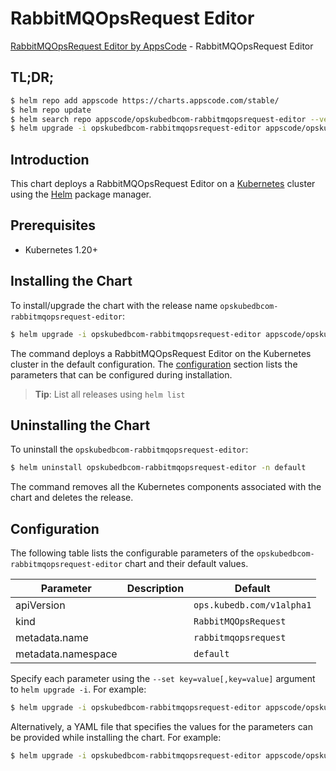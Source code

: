 # RabbitMQOpsRequest Editor

[RabbitMQOpsRequest Editor by AppsCode](https://appscode.com) - RabbitMQOpsRequest Editor

## TL;DR;

```bash
$ helm repo add appscode https://charts.appscode.com/stable/
$ helm repo update
$ helm search repo appscode/opskubedbcom-rabbitmqopsrequest-editor --version=v0.27.0
$ helm upgrade -i opskubedbcom-rabbitmqopsrequest-editor appscode/opskubedbcom-rabbitmqopsrequest-editor -n default --create-namespace --version=v0.27.0
```

## Introduction

This chart deploys a RabbitMQOpsRequest Editor on a [Kubernetes](http://kubernetes.io) cluster using the [Helm](https://helm.sh) package manager.

## Prerequisites

- Kubernetes 1.20+

## Installing the Chart

To install/upgrade the chart with the release name `opskubedbcom-rabbitmqopsrequest-editor`:

```bash
$ helm upgrade -i opskubedbcom-rabbitmqopsrequest-editor appscode/opskubedbcom-rabbitmqopsrequest-editor -n default --create-namespace --version=v0.27.0
```

The command deploys a RabbitMQOpsRequest Editor on the Kubernetes cluster in the default configuration. The [configuration](#configuration) section lists the parameters that can be configured during installation.

> **Tip**: List all releases using `helm list`

## Uninstalling the Chart

To uninstall the `opskubedbcom-rabbitmqopsrequest-editor`:

```bash
$ helm uninstall opskubedbcom-rabbitmqopsrequest-editor -n default
```

The command removes all the Kubernetes components associated with the chart and deletes the release.

## Configuration

The following table lists the configurable parameters of the `opskubedbcom-rabbitmqopsrequest-editor` chart and their default values.

|     Parameter      | Description |               Default                |
|--------------------|-------------|--------------------------------------|
| apiVersion         |             | <code>ops.kubedb.com/v1alpha1</code> |
| kind               |             | <code>RabbitMQOpsRequest</code>      |
| metadata.name      |             | <code>rabbitmqopsrequest</code>      |
| metadata.namespace |             | <code>default</code>                 |


Specify each parameter using the `--set key=value[,key=value]` argument to `helm upgrade -i`. For example:

```bash
$ helm upgrade -i opskubedbcom-rabbitmqopsrequest-editor appscode/opskubedbcom-rabbitmqopsrequest-editor -n default --create-namespace --version=v0.27.0 --set apiVersion=ops.kubedb.com/v1alpha1
```

Alternatively, a YAML file that specifies the values for the parameters can be provided while
installing the chart. For example:

```bash
$ helm upgrade -i opskubedbcom-rabbitmqopsrequest-editor appscode/opskubedbcom-rabbitmqopsrequest-editor -n default --create-namespace --version=v0.27.0 --values values.yaml
```
